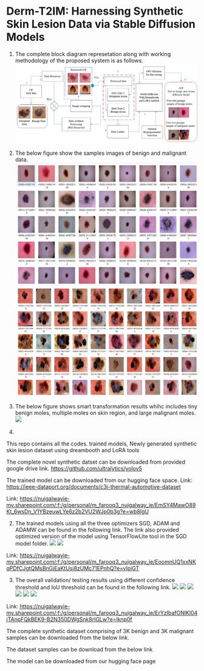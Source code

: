 # Derm-T2IM: Harnessing Synthetic Skin Lesion Data via Stable Diffusion Models

1. The complete block diagram represetation along with working methodology of the proposed system is as follows.
![](images/block-diagram-2.png)

2. The below figure show the samples images of benign and malignant data.
![](images/Benign-Samples.png)
![](images/Malignant-Samples.png)

3. The below figure shows smart transformation results whihc includes tiny benign moles, multiple moles on skin region, and large malignant moles.
![](images/Smart-Transformation.png)
5. 

This repo contains all the codes. trained models, Newly generated synthetic skin lesion dataset using dreambooth and LoRA tools

The complete novel synthetic datset can be downloaded from provided google drive link.
https://github.com/ultralytics/yolov5 

The  trained model can be downloaded from our hugging face space.
Link: https://ieee-dataport.org/documents/c3i-thermal-automotive-dataset


Link: https://nuigalwayie-my.sharepoint.com/:f:/g/personal/m_farooq3_nuigalway_ie/EmSY4MawO89Kt_6wsDn_V1YBzeuwLYe6z2b2VU2WJp0b3g?e=wb8IgU

2. The trained models using all the three optimizers SGD, ADAM and ADAMW can be found in the following link. The link also provided optimized version of the model using TensorFlowLite tool in the SGD model folder.
![](images/Comparasion-Results.png)
![](images/Loss-Comparasion-Results.png)

Link: https://nuigalwayie-my.sharepoint.com/:f:/g/personal/m_farooq3_nuigalway_ie/EoomnUQ1xxNKqPDfCJgtQMsBnGiEaKtUsj8zUMc71EPnhQ?e=vlpjGT 

3. The overall validation/ testing results using different confidence threshold and IoU threshold can be found in the following link.
![](images/Test-Results-1.png)
![](images/Test-Results-2.png)
![](images/Test-Results-3.png)
![](images/Test-Results-4.png)
![](images/Test-Results-5.png)
![](images/Test-Results-6.png)

Link: https://nuigalwayie-my.sharepoint.com/:f:/g/personal/m_farooq3_nuigalway_ie/ErYzIbafONlKl04jTAnpFQkBEK9-B2N350DWgSnk8rIGLw?e=lknp0f


The complete synthetic dataset comprising of 3K benign and 3K malignant samples can be downloaded from the below link.

The dataset samples can be download from the below link


The model can be downloaded from our hugging face page
